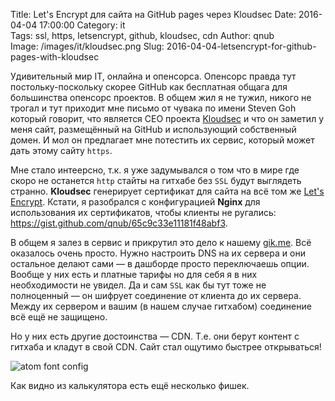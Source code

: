 Title: Let's Encrypt для сайта на GitHub pages через Kloudsec
Date: 2016-04-04 17:00:00
Category: it  
Tags: ssl, https, letsencrypt, github, kloudsec, cdn
Author: qnub  
Image: /images/it/kloudsec.png
Slug: 2016-04-04-letsencrypt-for-github-pages-with-kloudsec


Удивительный мир IT, онлайна и опенсорса. Опенсорс правда тут 
постольку-поскольку скорее GitHub как бесплатная общага для большинства 
опенсорс проектов. В общем жил я не тужил, никого не трогал и тут
приходит мне письмо от чувака по имени Steven Goh который говорит, что
является CEO проекта [Kloudsec](https://www.kloudsec.com/) и что
он заметил у меня сайт, размещённый на GitHub и использующий собственный
домен. И мол он предлагает мне потестить их сервис, который может
дать этому сайту `https`.

Мне стало интеерсно, т.к. я уже задумывался о том что в мире где скоро
не останется `http` стайты на гитхабе без `SSL` будут выглядеть странно.
**Kloudsec** генерирует сертификат для сайта на всё том же 
[Let's Encrypt](https://letsencrypt.org/). Кстати, я разобрался с
конфигурацией **Nginx** для использования их сертификатов, чтобы клиенты
не ругались: <https://gist.github.com/qnub/65c9c33e11181f48abf3>.

В общем я залез в сервис и прикрутил это дело к нашему 
[gik.me](https://gik.me). Всё оказалось очень просто. Нужно настроить
DNS на их сервера и они остальное делают сами — в дашборде просто
переключаешь опции. Вообще у них есть и платные тарифы но для себя я в
них необходимости не увидел. Да и сам `SSL` как бы тут тоже не 
полноценный — он шифрует соединение от клиента до их сервера. Между их
сервером и вашим (в нашем случае гитхабом) соединение всё ещё не защищено.

Но у них есть другие достоинства — CDN. Т.е. они берут контент с гитхаба
и кладут в свой CDN. Сайт стал ощутимо быстрее открываться!

![atom font config]({filename}/images/it/kloudsec-price.png)

Как видно из калькулятора есть ещё несколько фишек.
